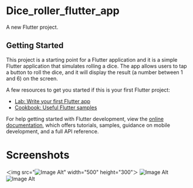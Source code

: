 # Dice_roller_flutter_app

A new Flutter project.

## Getting Started

This project is a starting point for a Flutter application and it is a simple Flutter application that simulates rolling a dice. The app allows users to tap a button to roll the dice, and it will display the result (a number between 1 and 6) on the screen.

A few resources to get you started if this is your first Flutter project:

- [Lab: Write your first Flutter app](https://docs.flutter.dev/get-started/codelab)
- [Cookbook: Useful Flutter samples](https://docs.flutter.dev/cookbook)

For help getting started with Flutter development, view the
[online documentation](https://docs.flutter.dev/), which offers tutorials,
samples, guidance on mobile development, and a full API reference.

# Screenshots
＜img src="![Image Alt](https://github.com/user-attachments/assets/b75c8012-431a-4a4a-8cd8-13a9e94fd9db)" width="500" height="300"＞
![Image Alt](https://github.com/user-attachments/assets/b75c8012-431a-4a4a-8cd8-13a9e94fd9db)
![Image Alt](https://github.com/user-attachments/assets/cb4dc01f-c24f-43d7-8091-3ee0cfa80002)

